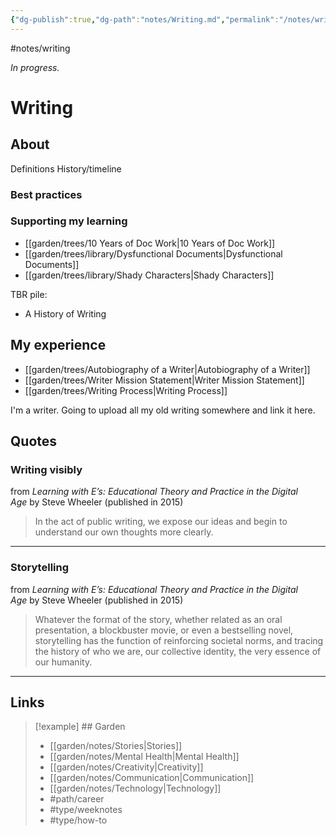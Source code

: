 ```yaml
---
{"dg-publish":true,"dg-path":"notes/Writing.md","permalink":"/notes/writing/","created":"2025-02-01T01:57:32.398-05:00","updated":"2025-03-22T21:27:58.029-04:00"}
---
```


#notes/writing

*In progress.*
# Writing
## About
Definitions
History/timeline
### Best practices
### Supporting my learning
- [[garden/trees/10 Years of Doc Work\|10 Years of Doc Work]]
- [[garden/trees/library/Dysfunctional Documents\|Dysfunctional Documents]]
- [[garden/trees/library/Shady Characters\|Shady Characters]]

TBR pile:
- A History of Writing

## My experience
- [[garden/trees/Autobiography of a Writer\|Autobiography of a Writer]]
- [[garden/trees/Writer Mission Statement\|Writer Mission Statement]]
- [[garden/trees/Writing Process\|Writing Process]]

I'm a writer. Going to upload all my old writing somewhere and link it here.

## Quotes

### Writing visibly

from _Learning with E’s: Educational Theory and Practice in the Digital Age_ by Steve Wheeler (published in 2015)

> In the act of public writing, we expose our ideas and begin to understand our own thoughts more clearly.
---

### Storytelling
from _Learning with E’s: Educational Theory and Practice in the Digital Age_ by Steve Wheeler (published in 2015)

> Whatever the format of the story, whether related as an oral presentation, a blockbuster movie, or even a bestselling novel, storytelling has the function of reinforcing societal norms, and tracing the history of who we are, our collective identity, the very essence of our humanity.
---

## Links


> [!example] ## Garden
> - [[garden/notes/Stories\|Stories]]
> - [[garden/notes/Mental Health\|Mental Health]]
> - [[garden/notes/Creativity\|Creativity]]
> - [[garden/notes/Communication\|Communication]]
> - [[garden/notes/Technology\|Technology]]
> - #path/career 
> - #type/weeknotes 
> - #type/how-to 

